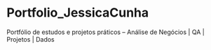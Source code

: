 # Portfolio_JessicaCunha
Portfólio de estudos e projetos práticos – Análise de Negócios | QA | Projetos | Dados
